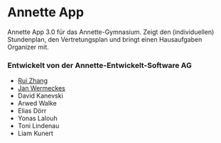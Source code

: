 # Annette App
Annette App 3.0 für das Annette-Gymnasium. Zeigt den (individuellen) Stundenplan, den Vertretungsplan und bringt einen Hausaufgaben Organizer mit.

### Entwickelt von der Annette-Entwickelt-Software AG

- [Rui Zhang](https://website-totallyinformatik.vercel.app/)
- [Jan Wermeckes](http://janw.bplaced.net/)
- David Kanevski
- Arwed Walke
- Elias Dörr
- Yonas Lalouh
- Toni Lindenau
- Liam Kunert